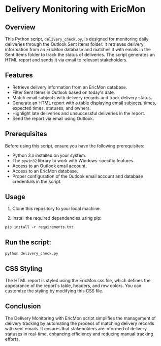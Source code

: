 # Delivery Monitoring with EricMon

## Overview

This Python script, `delivery_check.py`, is designed for monitoring daily deliveries through the Outlook Sent Items folder. It retrieves delivery information from an EricMon database and matches it with emails in the Sent Items folder to track the status of deliveries. The script generates an HTML report and sends it via email to relevant stakeholders.

## Features

- Retrieve delivery information from an EricMon database.
- Filter Sent Items in Outlook based on today's date.
- Match email subjects with delivery records and track delivery status.
- Generate an HTML report with a table displaying email subjects, times, expected times, statuses, and owners.
- Highlight late deliveries and unsuccessful deliveries in the report.
- Send the report via email using Outlook.

## Prerequisites

Before using this script, ensure you have the following prerequisites:

- Python 3.x installed on your system.
- The `pywin32` library to work with Windows-specific features.
- Access to an Outlook email account.
- Access to an EricMon database.
- Proper configuration of the Outlook email account and database credentials in the script.

## Usage

1. Clone this repository to your local machine.

2. Install the required dependencies using pip:

```
pip install -r requirements.txt
```
## Run the script:
```
python delivery_check.py
```

## CSS Styling
The HTML report is styled using the EricMon.css file, which defines the appearance of the report's table, headers, and row colors. You can customize the styling by modifying this CSS file.

## Conclusion
The Delivery Monitoring with EricMon script simplifies the management of delivery tracking by automating the process of matching delivery records with sent emails. It ensures that stakeholders are informed of delivery statuses in real-time, enhancing efficiency and reducing manual tracking efforts.